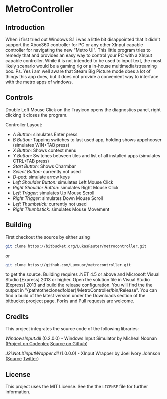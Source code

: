# MetroController

## Introduction

When i first tried out Windows 8.1 i was a little bit disappointed that it didn't support the Xbox360 controller for PC or any other XInput capable controller for navigating the new "Metro UI".
This little program tries to remedy that and provides an easy way to control your PC with a XInput capable controller.
While it is not intended to be used to input text, the most likely scenario would be a gaming rig or a in-house multimedia/streaming box.
Ps. Yes i am well aware that Steam Big Picture mode does a lot of things this app does, but it does not provide a convenient way to interface with the metro apps of windows.


## Controls

Double Left Mouse Click on the Trayicon opens the diagnostics panel, right clicking it closes the program.

Controller Layout:
 - *A Button:* simulates Enter press
 - *B Button:* Tapping switches to last used app, holding shows appchooser (simulates WIN+TAB press)
 - *X Button:* Shows context menu
 - *Y Button:* Switches between tiles and list of all installed apps (simulates CTRL+TAB press)
 - *Start Button:* Shows Charmbar
 - *Select Button:* currently not used
 - *D-pad:* simulate arrow keys
 - *Left Shoulder Button:* simulates Left Mouse Click 
 - *Right Shoulder Button:* simulates Right Mouse Click
 - *Left Trigger:* simulates Up Mouse Scroll
 - *Right Trigger:* simulates Down Mouse Scroll
 - *Left Thumbstick:* currently not used
 - *Right Thumbstick:* simulates Mouse Movement



## Building

First checkout the source by either using 

``` sh
git clone https://bitbucket.org/LukasReuter/metrocontroller.git
```

or

``` sh
git clone https://github.com/Luxxuor/metrocontroller.git
```

to get the source. Building requires .NET 4.5 or above and Microsoft Visual Studio [Express] 2013 or higher.
Open the solution file in Visual Studio [Express] 2013 and build the release configuration.
You will find the the output in "{pathtotheclonedfolder}/MetroController/bin/Release". You can find a build of the latest version under the Downloads section of the bitbucket procject page. 
Forks and Pull requests are welcome.


## Credits

This project integrates the source code of the following libraries:

*WindowsInput.dll* (0.2.0.0) - Windows Input Simulator by Micheal Noonan ([Project on Codeplex](https://inputsimulator.codeplex.com/)
																		  [Source on Github](https://github.com/michaelnoonan/inputsimulator))

*J2i.Net.XInputWrapper.dll* (1.0.0.0) - XInput Wrapper by Joel Ivory Johnson ([Source](http://www.j2i.net/blogEngine/post/2012/11/11/Using-XInput-to-access-an-Xbox-360-Controller-in-Managed-Code.aspx)
																			  [Twitter](https://twitter.com/j2inet))


## License

This project uses the MIT License. See the the `LICENSE` file for further information.
